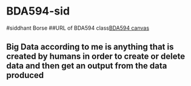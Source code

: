 # BDA594-sid
#siddhant Borse
##URL of BDA594 class[BDA594 canvas](https://sdsu.instructure.com/courses/162125)
## Big Data according to me is anything that is created by humans in order to create or delete data and then get an output from the data produced
